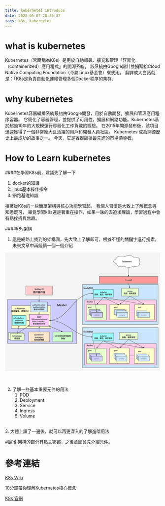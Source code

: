 ```yaml
---
title: kubernetes introduce
date: 2022-05-07 20:45:37
tags: k8s, kubernetes
---
```

# what is kubernetes
Kubernetes（常簡稱為K8s）是用於自動部署、擴充和管理「容器化（containerized）應用程式」的開源系統。
該系統由Google設計並捐贈給Cloud Native Computing Foundation（今屬Linux基金會）來使用。
翻譯成大白話就是：「K8s是負責自動化運維管理多個Docker程序的集群」

# why kubernetes
Kubernetes容器編排系統最初由Google開發，用於自動開發，擴展和管理應用程序容器。 
它簡化了容器管理，並提供了可用性，擴展和網路功能。Kubernetes基於超過10年的大規模運行容器化工作負載的經驗。 
在2015年開源發布後，該項目迅速獲得了一個非常龐大且活躍的用戶和開發人員社區。 Kubernetes 成為開源歷史上最成功的故事之一。 
今天，它是容器編排最先進的市場領導者。


# How to Learn kubernetes
####在學習K8s前，建議先了解一下
1. docker的知識
2. linux基本操作指令
3. 網路基礎知識

接著從K8s的一些簡單架構與核心功能學習起，
我個人習慣是大致上了解概念與知悉既可，
畢竟學習k8s還是著重在操作，如果一昧的去追求理論，學習過程中會有點挫折與無趣。

####k8s架構
1. 這是網路上找到的架構圖，先大致上了解即可，根據不懂的關鍵字進行搜索，未來文章中再陸續一個一個介紹

![label](kubernetes-introduce/k8s.jpeg)

<br>

2. 了解一些基本重要元件的用法
   1. POD
   2. Deployment
   3. Service
   4. Ingress
   5. Volume
   

<br>
3. 大體上讀了一遍後，就可以再更深入的了解進階用法


#最後
架構的部分有點文鄒鄒，之後章節會先介紹元件。

# 參考連結
[K8s Wiki](https://zh.wikipedia.org/zh-tw/Kubernetes)

[10分鐘帶你理解Kubernetes核心概念](https://kknews.cc/zh-tw/code/q44klj8.html)

[K8s 官網](https://kubernetes.io/)

